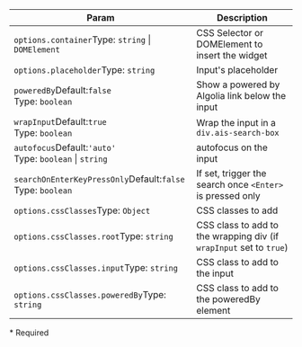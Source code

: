 | Param | Description |
| --- | --- |
| <span class='attr-required'>`options.container`</span><span class="attr-infos">Type: <code>string</code> &#124; <code>DOMElement</code></span> | CSS Selector or DOMElement to insert the widget |
| <span class='attr-optional'>`options.placeholder`</span><span class="attr-infos">Type: <code>string</code></span> | Input's placeholder |
| <span class='attr-optional'>`poweredBy`</span><span class="attr-infos">Default:<code class="attr-default">false</code><br />Type: <code>boolean</code></span> | Show a powered by Algolia link below the input |
| <span class='attr-optional'>`wrapInput`</span><span class="attr-infos">Default:<code class="attr-default">true</code><br />Type: <code>boolean</code></span> | Wrap the input in a `div.ais-search-box` |
| <span class='attr-optional'>`autofocus`</span><span class="attr-infos">Default:<code class="attr-default">&#x27;auto&#x27;</code><br />Type: <code>boolean</code> &#124; <code>string</code></span> | autofocus on the input |
| <span class='attr-optional'>`searchOnEnterKeyPressOnly`</span><span class="attr-infos">Default:<code class="attr-default">false</code><br />Type: <code>boolean</code></span> | If set, trigger the search once `<Enter>` is pressed only |
| <span class='attr-optional'>`options.cssClasses`</span><span class="attr-infos">Type: <code>Object</code></span> | CSS classes to add |
| <span class='attr-optional'>`options.cssClasses.root`</span><span class="attr-infos">Type: <code>string</code></span> | CSS class to add to the wrapping div (if `wrapInput` set to `true`) |
| <span class='attr-optional'>`options.cssClasses.input`</span><span class="attr-infos">Type: <code>string</code></span> | CSS class to add to the input |
| <span class='attr-optional'>`options.cssClasses.poweredBy`</span><span class="attr-infos">Type: <code>string</code></span> | CSS class to add to the poweredBy element |

<p class="attr-legend">* <span>Required</span></p>
